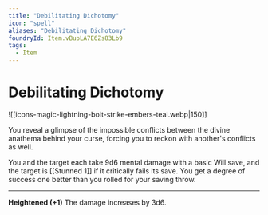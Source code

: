 ```yaml
---
title: "Debilitating Dichotomy"
icon: "spell"
aliases: "Debilitating Dichotomy"
foundryId: Item.vBupLA7E6Zs83Lb9
tags:
  - Item
---
```


# Debilitating Dichotomy
![[icons-magic-lightning-bolt-strike-embers-teal.webp|150]]

You reveal a glimpse of the impossible conflicts between the divine anathema behind your curse, forcing you to reckon with another's conflicts as well.

You and the target each take 9d6 mental damage with a basic Will save, and the target is [[Stunned 1]] if it critically fails its save. You get a degree of success one better than you rolled for your saving throw.

* * *

**Heightened (+1)** The damage increases by 3d6.
